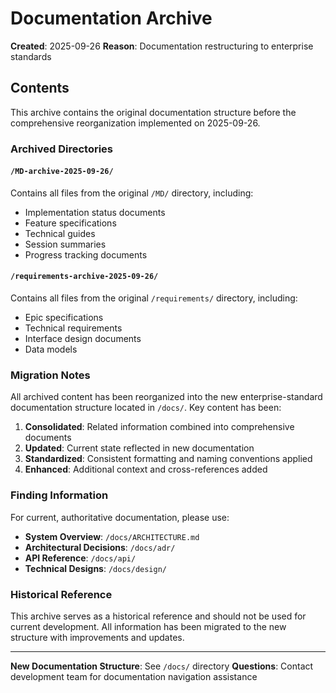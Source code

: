 # Documentation Archive

**Created**: 2025-09-26
**Reason**: Documentation restructuring to enterprise standards

## Contents

This archive contains the original documentation structure before the comprehensive reorganization implemented on 2025-09-26.

### Archived Directories

#### `/MD-archive-2025-09-26/`
Contains all files from the original `/MD/` directory, including:
- Implementation status documents
- Feature specifications
- Technical guides
- Session summaries
- Progress tracking documents

#### `/requirements-archive-2025-09-26/`
Contains all files from the original `/requirements/` directory, including:
- Epic specifications
- Technical requirements
- Interface design documents
- Data models

### Migration Notes

All archived content has been reorganized into the new enterprise-standard documentation structure located in `/docs/`. Key content has been:

1. **Consolidated**: Related information combined into comprehensive documents
2. **Updated**: Current state reflected in new documentation
3. **Standardized**: Consistent formatting and naming conventions applied
4. **Enhanced**: Additional context and cross-references added

### Finding Information

For current, authoritative documentation, please use:
- **System Overview**: `/docs/ARCHITECTURE.md`
- **Architectural Decisions**: `/docs/adr/`
- **API Reference**: `/docs/api/`
- **Technical Designs**: `/docs/design/`

### Historical Reference

This archive serves as a historical reference and should not be used for current development. All information has been migrated to the new structure with improvements and updates.

---

**New Documentation Structure**: See `/docs/` directory
**Questions**: Contact development team for documentation navigation assistance